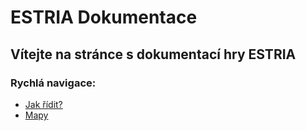 # ESTRIA Dokumentace
## Vítejte na stránce s dokumentací hry ESTRIA
### Rychlá navigace:
* [Jak řídit?](/tutorials/drive.MD)
* [Mapy](/Mapy)
